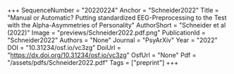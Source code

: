+++
SequenceNumber = "20220224"
Anchor = "Schneider2022"
Title = "Manual or Automatic? Putting standardized EEG-Preprocessing to the Test with the Alpha-Asymmetries of Personality"
AuthorShort = "Schneider et al (2022)"
Image = "previews/Schneider2022.pdf.png"
PublicationId = "Schneider2022"
Authors = "None"
Journal = "PsyArXiv"
Year = "2022"
DOI = "10.31234/osf.io/vc3zg"
DoiUrl = "https://dx.doi.org/10.31234/osf.io/vc3zg"
OsfUrl = "None"
Pdf = "/assets/pdfs/Schneider2022.pdf"
Tags = ["preprint"]
+++